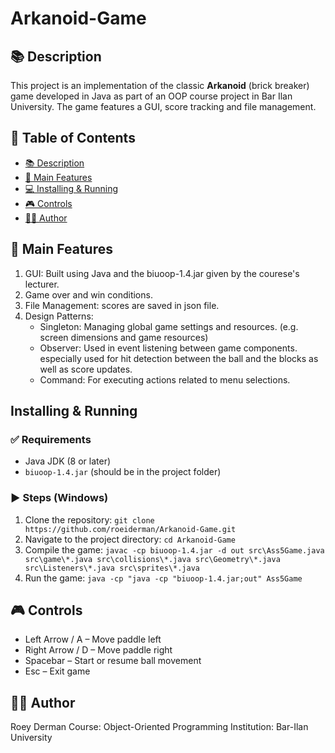 # Arkanoid-Game
## 📚 Description
This project is an implementation of the classic **Arkanoid** (brick breaker) game developed in Java as part of an OOP course project in Bar Ilan University.
The game features a GUI, score tracking and file management.

## 🔗 Table of Contents
- [📚 Description](#-description)
- [🧩 Main Features](#-main-features)
- [💻 Installing & Running](#-installing--running)
- [🎮 Controls](#-controls)
- [👨‍🏫 Author](#-author)


## 🧩 Main Features
1. GUI: Built using Java and the biuoop-1.4.jar given by the courese's lecturer.
2. Game over and win conditions.
3. File Management: scores are saved in json file.
4. Design Patterns:
   - Singleton: Managing global game settings and resources. (e.g. screen dimensions and game resources)
   - Observer: Used in event listening between game components. especially used for hit detection between the ball and the blocks as well as score updates.
   - Command: For executing actions related to menu selections.

## Installing & Running
### ✅ Requirements
- Java JDK (8 or later)
- `biuoop-1.4.jar` (should be in the project folder)

### ▶️ Steps (Windows)
1. Clone the repository:
    ```git clone https://github.com/roeiderman/Arkanoid-Game.git```
2. Navigate to the project directory:
    ```cd Arkanoid-Game```
3. Compile the game:
    ```javac -cp biuoop-1.4.jar -d out src\Ass5Game.java src\game\*.java src\collisions\*.java src\Geometry\*.java src\Listeners\*.java src\sprites\*.java```
4. Run the game:
    ```java -cp "java -cp "biuoop-1.4.jar;out" Ass5Game```

## 🎮 Controls
- Left Arrow / A – Move paddle left
- Right Arrow / D – Move paddle right
- Spacebar – Start or resume ball movement
- Esc – Exit game

## 👨‍🏫 Author
Roey Derman
Course: Object-Oriented Programming
Institution: Bar-Ilan University
